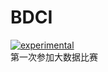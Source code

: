 # BDCI
[![experimental](http://badges.github.io/stability-badges/dist/experimental.svg)](http://github.com/badges/stability-badges)</br>
第一次参加大数据比赛
